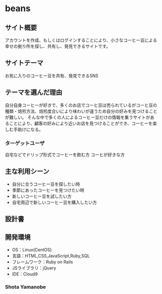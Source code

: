 # beans


## サイト概要

アカウントを作成、もしくはログインすることにより、小さなコーヒー豆による幸せの拠り所を探し、共有し、発見できるサイトです。


## サイトテーマ

お気に入りのコーヒー豆を共有、発見できるSNS


## テーマを選んだ理由

自分自身コーヒーが好きで、多くのお店でコーヒ豆は売られているがコーヒ豆の種類・焙煎方法、焙煎度合いにより味わいが違うため自分の好みを見つけることが難しい。
そんな中で多くの人によるコーヒー豆だけの情報を集うサイトがあることにより、顧客の好みにより近いお店を見つけることができ、コーヒーを楽しむ手助けになる。


### ターゲットユーザ

自宅などでドリップ形式でコーヒーを飲む方
コーヒが好きな方


## 主な利用シーン

- 自分に合うコーヒー豆を探したい時
- 季節にあったコーヒーを見つけたい時
- 新しいコーヒー豆を試したい方
- 自宅周辺で新しいコーヒー豆を購入したい方



## 設計書


## 開発環境
- OS：Linux(CentOS)
- 言語：HTML,CSS,JavaScript,Ruby,SQL
- フレームワーク：Ruby on Rails
- JSライブラリ：jQuery
- IDE：Cloud9

### Shota Yamanobe